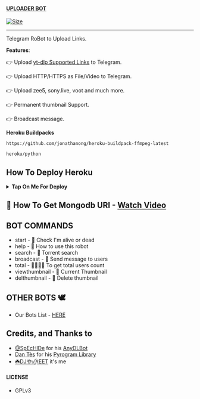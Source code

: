 #### [UPLOADER BOT](https://t.me/UPDXBot)

[![Size](https://img.shields.io/github/repo-size/PREETCHAUHAN/UploaderBotX?style=flat-square&color=RED)](https://github.com/PREETCHAUHAN/UploaderBotX)

---

Telegram RoBot to Upload Links.

**Features**:

👉 Upload [yt-dlp Supported Links](https://ytdl-org.github.io/youtube-dl/supportedsites.html) to Telegram.

👉 Upload HTTP/HTTPS as File/Video to Telegram.

👉 Upload zee5, sony.live, voot and much more.

👉  Permanent thumbnail Support.

👉 Broadcast message.

**Heroku Buildpacks**
```
https://github.com/jonathanong/heroku-buildpack-ffmpeg-latest
```
```
heroku/python
```

## How To Deploy Heroku

<b><details><summary>Tap On Me For Deploy</summary>

#

  ㅤ<a href="https://github.com/PREETCHAUHAN/UploaderBotX/fork"><img alt="Fork and deploy" src="https://img.shields.io/badge/-Fork%20And%20Deploy-black?style=for-the-badge&logo=github&logoColor=white"/></a> 

#
   <a href="https://dashboard.heroku.com/new?template=https%3A%2F%2Fgithub.com%2FPREETCHAUHAN%2FUploaderBotX"><img alt="heroku" src="https://img.shields.io/badge/-Deploy%20To%20Heroku-purple?style=for-the-badge&logo=heroku&logoColor=white"/></a> 

</b>
</details>


## 🍃 How To Get Mongodb URI - [ Watch Video ](https://youtu.be/VudXkbirhM8?feature=shared)


## BOT COMMANDS

* start - 👻 Check I'm alive or dead
* help - 📝 How to use this robot
* search - 🚸 Torrent search
* broadcast - 💌 Send message to users
* total - 👨‍👨‍👦‍👦 To get total users count
* viewthumbnail - 🌌 Current Thumbnail
* delthumbnail - 🎇 Delete thumbnail

## OTHER BOTS 🕊️

* Our Bots List  -  [ HERE ](https://t.me/PreetModzNetworkz/66)

## Credits, and Thanks to

* [@SpEcHlDe](https://t.me/ThankTelegram) for his [AnyDLBot](https://telegram.dog/AnyDLBot)
* [Dan Tès](https://t.me/haskell) for his [Pyrogram Library](https://github.com/pyrogram/pyrogram)
* [☘️DJや๖ۣۜℜEET](https://t.me/djpreetXBot) it's me
#### LICENSE
- GPLv3
